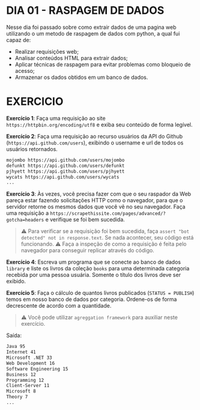 # DIA 01 - RASPAGEM DE DADOS

Nesse dia foi passado sobre como extrair dados de uma pagina web utilizando o um metodo de raspagem de dados com python, a qual fui capaz de:

- Realizar requisições web;
- Analisar conteúdos HTML para extrair dados;
- Aplicar técnicas de raspagem para evitar problemas como bloqueio de acesso;
- Armazenar os dados obtidos em um banco de dados.

# EXERCICIO

**Exercício 1**:
Faça uma requisição ao site `https://httpbin.org/encoding/utf8` e exiba seu conteúdo de forma legível.

**Exercício 2**:
Faça uma requisição ao recurso usuários da API do Github (`https://api.github.com/users`), exibindo o username e url de todos os usuários retornados.

```bash
mojombo https://api.github.com/users/mojombo
defunkt https://api.github.com/users/defunkt
pjhyett https://api.github.com/users/pjhyett
wycats https://api.github.com/users/wycats
...
```

**Exercício 3**:
Às vezes, você precisa fazer com que o seu raspador da Web pareça estar fazendo solicitações HTTP como o navegador, para que o servidor retorne os mesmos dados que você vê no seu navegador. Faça uma requisição a `https://scrapethissite.com/pages/advanced/?gotcha=headers` e verifique se foi bem sucedida.

> ⚠️ Para verificar se a requisição foi bem sucedida, faça `assert "bot detected" not in response.text`. Se nada acontecer, seu código está funcionando. ⚠️ Faça a inspeção de como a requisição é feita pelo navegador para conseguir replicar através do código.

**Exercício 4**:
Escreva um programa que se conecte ao banco de dados `library` e liste os livros da coleção `books` para uma determinada categoria recebida por uma pessoa usuária. Somente o título dos livros deve ser exibido.

**Exercício 5**:
Faça o cálculo de quantos livros publicados (```STATUS = PUBLISH```) temos em nosso banco de dados por categoria. Ordene-os de forma decrescente de acordo com a quantidade.

> ⚠️ Você pode utilizar `agreggation framework` para auxiliar neste exercício.

Saída:

```bash
Java 95
Internet 41
Microsoft .NET 33
Web Development 16
Software Engineering 15
Business 12
Programming 12
Client-Server 11
Microsoft 8
Theory 7
...
```